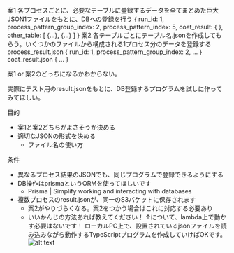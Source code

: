 案1 
各プロセスごとに、必要なテーブルに登録するデータを全てまとめた巨大JSON1ファイルをもとに、DBへの登録を行う
{
  run_id: 1,
  process_pattern_group_index: 2,
  process_pattern_index: 5,
  coat_result: {
  },
  other_table: [
    {...}, {...}
  ]
}
案2 
各テーブルごとにテーブル名.jsonを作成してもらう。いくつかのファイルから構成される1プロセス分のデータを登録する
process_result.json
{
  run_id: 1,
  process_pattern_group_index: 2,
  ...
}
coat_result.json
{ ... }

案1 or 案2のどっちになるかわからない。

実際にテスト用のresult.jsonをもとに、DB登録するプログラムを試しに作ってみてほしい。
 
目的
 
- 案1と案2どちらがよさそうか決める
- 適切なJSONの形式を決める
    - ファイル名の使い方

条件
- 異なるプロセス結果のJSONでも、同じプログラムで登録できるようにする
- DB操作はprismaというORMを使ってほしいです
    - Prisma | Simplify working and interacting with databases
- 複数プロセスのresult.jsonが、同一のS3バケットに保存されます
    - 案2がやりづらくなる。案2をつかう場合はこれに対応する必要あり
    - いいかんじの方法あれば教えてください！
↑について、lambda上で動かす必要はないです！
ローカルPC上で、設置されているjsonファイルを読み込みながら動作するTypeScriptプログラムを作成していけばOKです。
![alt text](image.png)
